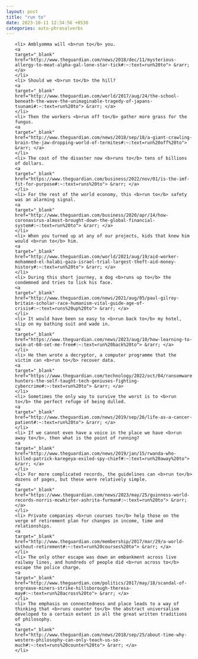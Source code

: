 ```yaml
---
layout: post
title: "run to"
date: 2023-10-11 12:34:56 +0530
categories: auto-phrasalverbs
---
```

<ol>

    <li> Amblyomma will <b>run to</b> you.
    <a 
    target="_blank" 
    href="http://www.theguardian.com/news/2018/dec/11/mysterious-allergy-to-meat-alpha-gal-lone-star-tick#:~:text=run%20to"> &rarr; </a>
    </li>
    <li> Should we <b>run to</b> the hill?
    <a 
    target="_blank" 
    href="http://www.theguardian.com/world/2017/aug/24/the-school-beneath-the-wave-the-unimaginable-tragedy-of-japans-tsunami#:~:text=run%20to"> &rarr; </a>
    </li>
    <li> Then the workers <b>run off to</b> gather more grass for the fungus.
    <a 
    target="_blank" 
    href="http://www.theguardian.com/news/2018/sep/18/a-giant-crawling-brain-the-jaw-dropping-world-of-termites#:~:text=run%20off%20to"> &rarr; </a>
    </li>
    <li> The cost of the disaster now <b>runs to</b> tens of billions of dollars.
    <a 
    target="_blank" 
    href="https://www.theguardian.com/business/2022/nov/01/is-the-imf-fit-for-purpose#:~:text=runs%20to"> &rarr; </a>
    </li>
    <li> For the rest of the world economy, this <b>run to</b> safety was an alarming signal.
    <a 
    target="_blank" 
    href="http://www.theguardian.com/business/2020/apr/14/how-coronavirus-almost-brought-down-the-global-financial-system#:~:text=run%20to"> &rarr; </a>
    </li>
    <li> When you turned up at any of our projects, kids that knew him would <b>run to</b> him.
    <a 
    target="_blank" 
    href="http://www.theguardian.com/world/2021/aug/19/aid-worker-mohammed-el-halabi-gaza-israel-trial-largest-theft-aid-money-history#:~:text=run%20to"> &rarr; </a>
    </li>
    <li> During this short journey, a dog <b>runs up to</b> the condemned and tries to lick his face.
    <a 
    target="_blank" 
    href="http://www.theguardian.com/news/2021/aug/05/paul-gilroy-britain-scholar-race-humanism-vital-guide-age-of-crisis#:~:text=runs%20up%20to"> &rarr; </a>
    </li>
    <li> It would have been so easy to <b>run back to</b> my hotel, slip on my bathing suit and wade in.
    <a 
    target="_blank" 
    href="https://www.theguardian.com/news/2023/aug/10/how-learning-to-swim-at-60-set-me-free#:~:text=run%20back%20to"> &rarr; </a>
    </li>
    <li> He then wrote a decryptor, a computer programme that the victim can <b>run to</b> recover data.
    <a 
    target="_blank" 
    href="https://www.theguardian.com/technology/2022/oct/04/ransomware-hunters-the-self-taught-tech-geniuses-fighting-cybercrime#:~:text=run%20to"> &rarr; </a>
    </li>
    <li> Sometimes the only way to survive the worst is to <b>run to</b> the perfect refuge of being dulled.
    <a 
    target="_blank" 
    href="http://www.theguardian.com/news/2019/sep/26/life-as-a-cancer-patient#:~:text=run%20to"> &rarr; </a>
    </li>
    <li> If we cannot even have a voice in the place we have <b>run away to</b>, then what is the point of running?
    <a 
    target="_blank" 
    href="http://www.theguardian.com/news/2019/jan/15/rwanda-who-killed-patrick-karegeya-exiled-spy-chief#:~:text=run%20away%20to"> &rarr; </a>
    </li>
    <li> For more complicated records, the guidelines can <b>run to</b> dozens of pages, but these were relatively simple.
    <a 
    target="_blank" 
    href="https://www.theguardian.com/news/2023/may/25/guinness-world-records-norris-mcwhirter-ashrita-furman#:~:text=run%20to"> &rarr; </a>
    </li>
    <li> Private companies <b>run courses to</b> help those on the verge of retirement plan for changes in income, time and relationships.
    <a 
    target="_blank" 
    href="http://www.theguardian.com/membership/2017/mar/29/a-world-without-retirement#:~:text=run%20courses%20to"> &rarr; </a>
    </li>
    <li> The only other escape was down an embankment across live railway lines, and hundreds of people did <b>run across to</b> escape the police charge.
    <a 
    target="_blank" 
    href="http://www.theguardian.com/politics/2017/may/18/scandal-of-orgreave-miners-strike-hillsborough-theresa-may#:~:text=run%20across%20to"> &rarr; </a>
    </li>
    <li> The emphasis on connectedness and place leads to a way of thinking that <b>runs counter to</b> the abstract universalism developed to a certain extent in all the great written traditions of philosophy.
    <a 
    target="_blank" 
    href="http://www.theguardian.com/news/2018/sep/25/about-time-why-western-philosophy-can-only-teach-us-so-much#:~:text=runs%20counter%20to"> &rarr; </a>
    </li>